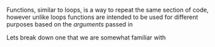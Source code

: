 Functions, similar to loops, is a way to repeat the same section of code, however unlike loops functions are intended to be used for different purposes based on the *arguments* passed in

Lets break down one that we are somewhat familiar with
```c

```